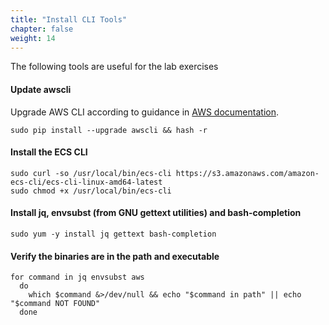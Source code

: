 ```yaml
---
title: "Install CLI Tools"
chapter: false
weight: 14
---
```


The following tools are useful for the lab exercises

#### Update awscli

Upgrade AWS CLI according to guidance in [AWS documentation](https://docs.aws.amazon.com/cli/latest/userguide/install-linux.html).

```
sudo pip install --upgrade awscli && hash -r
```
#### Install the ECS CLI
```
sudo curl -so /usr/local/bin/ecs-cli https://s3.amazonaws.com/amazon-ecs-cli/ecs-cli-linux-amd64-latest
sudo chmod +x /usr/local/bin/ecs-cli
```

#### Install jq, envsubst (from GNU gettext utilities) and bash-completion
```
sudo yum -y install jq gettext bash-completion
```

#### Verify the binaries are in the path and executable
```
for command in jq envsubst aws
  do
    which $command &>/dev/null && echo "$command in path" || echo "$command NOT FOUND"
  done
```
